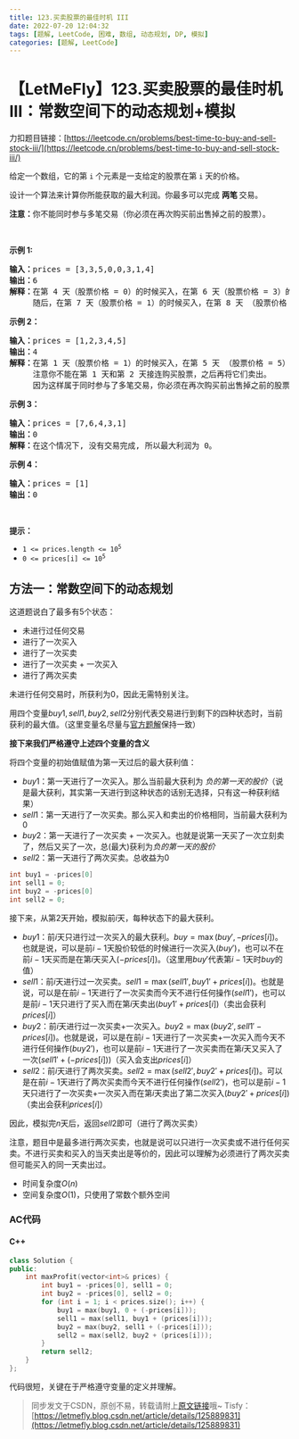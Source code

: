 ```yaml
---
title: 123.买卖股票的最佳时机 III
date: 2022-07-20 12:04:32
tags: [题解, LeetCode, 困难, 数组, 动态规划, DP, 模拟]
categories: [题解, LeetCode]
---
```


# 【LetMeFly】123.买卖股票的最佳时机 III：常数空间下的动态规划+模拟

力扣题目链接：[https://leetcode.cn/problems/best-time-to-buy-and-sell-stock-iii/](https://leetcode.cn/problems/best-time-to-buy-and-sell-stock-iii/)

<p>给定一个数组，它的第<em> </em><code>i</code> 个元素是一支给定的股票在第 <code>i</code><em> </em>天的价格。</p>

<p>设计一个算法来计算你所能获取的最大利润。你最多可以完成 <strong>两笔 </strong>交易。</p>

<p><strong>注意：</strong>你不能同时参与多笔交易（你必须在再次购买前出售掉之前的股票）。</p>

<p> </p>

<p><strong>示例 1:</strong></p>

<pre>
<strong>输入：</strong>prices = [3,3,5,0,0,3,1,4]
<strong>输出：</strong>6
<strong>解释：</strong>在第 4 天（股票价格 = 0）的时候买入，在第 6 天（股票价格 = 3）的时候卖出，这笔交易所能获得利润 = 3-0 = 3 。
     随后，在第 7 天（股票价格 = 1）的时候买入，在第 8 天 （股票价格 = 4）的时候卖出，这笔交易所能获得利润 = 4-1 = 3 。</pre>

<p><strong>示例 2：</strong></p>

<pre>
<strong>输入：</strong>prices = [1,2,3,4,5]
<strong>输出：</strong>4
<strong>解释：</strong>在第 1 天（股票价格 = 1）的时候买入，在第 5 天 （股票价格 = 5）的时候卖出, 这笔交易所能获得利润 = 5-1 = 4 。   
     注意你不能在第 1 天和第 2 天接连购买股票，之后再将它们卖出。   
     因为这样属于同时参与了多笔交易，你必须在再次购买前出售掉之前的股票。
</pre>

<p><strong>示例 3：</strong></p>

<pre>
<strong>输入：</strong>prices = [7,6,4,3,1] 
<strong>输出：</strong>0 
<strong>解释：</strong>在这个情况下, 没有交易完成, 所以最大利润为 0。</pre>

<p><strong>示例 4：</strong></p>

<pre>
<strong>输入：</strong>prices = [1]
<strong>输出：</strong>0
</pre>

<p> </p>

<p><strong>提示：</strong></p>

<ul>
	<li><code>1 <= prices.length <= 10<sup>5</sup></code></li>
	<li><code>0 <= prices[i] <= 10<sup>5</sup></code></li>
</ul>


    
## 方法一：常数空间下的动态规划

这道题说白了最多有$5$个状态：

+ 未进行过任何交易
+ 进行了一次买入
+ 进行了一次买卖
+ 进行了一次买卖 + 一次买入
+ 进行了两次买卖

未进行任何交易时，所获利为$0$，因此无需特别关注。

用四个变量$buy1, sell1, buy2, sell2$分别代表交易进行到剩下的四种状态时，当前获利的最大值。（这里变量名尽量与[官方题解](https://leetcode.cn/problems/best-time-to-buy-and-sell-stock-iii/solution/mai-mai-gu-piao-de-zui-jia-shi-ji-iii-by-wrnt/)保持一致）

**接下来我们严格遵守上述四个变量的含义**

将四个变量的初始值赋值为第一天过后的最大获利值：

+ $buy1$：第一天进行了一次买入。那么当前最大获利为 $负的第一天的股价$（说是最大获利，其实第一天进行到这种状态的话别无选择，只有这一种获利结果）
+ $sell1$：第一天进行了一次买卖。那么买入和卖出的价格相同，当前最大获利为$0$
+ $buy2$：第一天进行了一次买卖 + 一次买入。也就是说第一天买了一次立刻卖了，然后又买了一次，总(最大)获利为$负的第一天的股价$
+ $sell2$：第一天进行了两次买卖。总收益为$0$

```cpp
int buy1 = -prices[0]
int sell1 = 0;
int buy2 = -prices[0]
int sell2 = 0;
```

接下来，从第$2$天开始，模拟前$i$天，每种状态下的最大获利。

+ $buy1$：前$i$天只进行过一次买入的最大获利。$buy=\max(buy', -prices[i])$。也就是说，可以是前$i-1$天股价较低的时候进行一次买入($buy'$)，也可以不在前$i-1$天买而是在第$i$天买入($-prices[i]$)。（这里用$buy'$代表第$i-1$天时$buy$的值）
+ $sell1$：前$i$天进行过一次买卖。$sell1=\max(sell1', buy1' + prices[i])$。也就是说，可以是在前$i-1$天进行了一次买卖而今天不进行任何操作($sell1'$)，也可以是前$i-1$天只进行了买入而在第$i$天卖出($buy1'+prices[i]$)（卖出会获利$prices[i]$）
+ $buy2$：前$i$天进行过一次买卖+一次买入。$buy2=\max(buy2', sell1'-prices[i])$。也就是说，可以是在前$i-1$天进行了一次买卖+一次买入而今天不进行任何操作($buy2'$)，也可以是前$i-1$天进行了一次买卖而在第$i$天又买入了一次($sell1' + (-prices[i])$)（买入会支出$prices[i]$）
+ $sell2$：前$i$天进行了两次买卖。$sell2=\max(sell2',buy2'+prices[i])$。可以是在前$i-1$天进行了两次买卖而今天不进行任何操作($sell2'$)，也可以是前$i-1$天只进行了一次买卖+一次买入而在第$i$天卖出了第二次买入($buy2'+prices[i]$)（卖出会获利$prices[i]$）

因此，模拟完$n$天后，返回$sell2$即可（进行了两次买卖）

注意，题目中是最多进行两次买卖，也就是说可以只进行一次买卖或不进行任何买卖。不进行买卖和买入的当天卖出是等价的，因此可以理解为必须进行了两次买卖但可能买入的同一天卖出过。

+ 时间复杂度$O(n)$
+ 空间复杂度$O(1)$，只使用了常数个额外空间

### AC代码

#### C++

```cpp
class Solution {
public:
    int maxProfit(vector<int>& prices) {
        int buy1 = -prices[0], sell1 = 0;
        int buy2 = -prices[0], sell2 = 0;
        for (int i = 1; i < prices.size(); i++) {
            buy1 = max(buy1, 0 + (-prices[i]));
            sell1 = max(sell1, buy1 + (prices[i]));
            buy2 = max(buy2, sell1 + (-prices[i]));
            sell2 = max(sell2, buy2 + (prices[i]));
        }
        return sell2;
    }
};
```

代码很短，关键在于严格遵守变量的定义并理解。

> 同步发文于CSDN，原创不易，转载请附上[原文链接](https://blog.letmefly.xyz/2022/07/20/LeetCode%200123.%E4%B9%B0%E5%8D%96%E8%82%A1%E7%A5%A8%E7%9A%84%E6%9C%80%E4%BD%B3%E6%97%B6%E6%9C%BAIII/)哦~
> Tisfy：[https://letmefly.blog.csdn.net/article/details/125889831](https://letmefly.blog.csdn.net/article/details/125889831)
